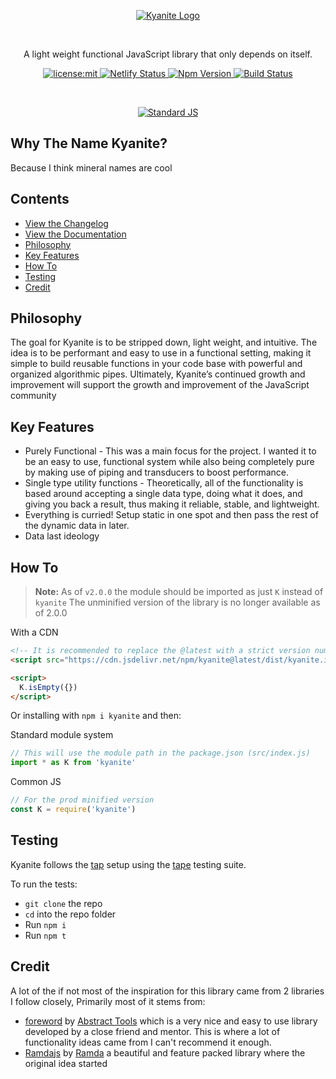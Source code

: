 <p align=center>
  <a href="https://kyanite.dusty.codes/" title="Kyanite Documentation">
    <img alt="Kyanite Logo" src="https://user-images.githubusercontent.com/8997380/48008308-69174500-e0e7-11e8-9a57-ebd558f094f8.png">
  </a>
</p>
<br />
<p align=center>
  A light weight functional JavaScript library that only depends on itself.
</p>
<p align=center>
  <a href="./LICENSE">
    <img
      alt="license:mit"
      src="https://img.shields.io/badge/license-mit-green.svg?style=flat-square"
    />
  </a>
  <a href="https://kyanite.dusty.codes/">
    <img alt="Netlify Status" src="https://api.netlify.com/api/v1/badges/fc0f65da-107d-43d4-9cb3-d74f46f2b472/deploy-status">
  </a>
  <a href="https://www.npmjs.com/package/kyanite">
    <img alt="Npm Version" src="https://img.shields.io/npm/v/kyanite.svg?style=flat-square">
  </a>
  <a href="https://github.com/dhershman1/kyanite/actions/workflows/kyanite.yml">
    <img alt="Build Status" src="https://img.shields.io/github/actions/workflow/status/dhershman1/kyanite/kyanite.yml?style=flat-square">
  </a>
</p>
<br />
<p align=center>
  <a href="https://github.com/standard/standard">
    <img alt="Standard JS" src="https://cdn.rawgit.com/standard/standard/master/badge.svg">
  </a>
</p>

## Why The Name Kyanite?

Because I think mineral names are cool

## Contents

- [View the Changelog](https://github.com/dhershman1/kyanite/blob/master/CHANGELOG.md)
- [View the Documentation](https://dhershman1.github.io/kyanite/)
- [Philosophy](#philosophy)
- [Key Features](#key-features)
- [How To](#how-to)
- [Testing](#testing)
- [Credit](#credit)

## Philosophy

The goal for Kyanite is to be stripped down, light weight, and intuitive. The idea is to be performant and easy to use in a functional setting, making it simple to build reusable functions in your code base with powerful and organized algorithmic pipes. Ultimately, Kyanite’s continued growth and improvement will support the growth and improvement of the JavaScript community

## Key Features

- Purely Functional - This was a main focus for the project. I wanted it to be an easy to use, functional system while also being completely pure by making use of piping and transducers to boost performance.
- Single type utility functions - Theoretically, all of the functionality is based around accepting a single data type, doing what it does, and giving you back a result, thus making it reliable, stable, and lightweight.
- Everything is curried! Setup static in one spot and then pass the rest of the dynamic data in later.
- Data last ideology

## How To

> **Note:** As of `v2.0.0` the module should be imported as just `K` instead of `kyanite`
> The unminified version of the library is no longer available as of 2.0.0

With a CDN

```html
<!-- It is recommended to replace the @latest with a strict version number for production -->
<script src="https://cdn.jsdelivr.net/npm/kyanite@latest/dist/kyanite.iife.min.js"></script>

<script>
  K.isEmpty({})
</script>
```

Or installing with `npm i kyanite` and then:

Standard module system

```js
// This will use the module path in the package.json (src/index.js)
import * as K from 'kyanite'
```

Common JS

```js
// For the prod minified version
const K = require('kyanite')
```

## Testing

Kyanite follows the [tap](http://testanything.org/) setup using the [tape](https://github.com/substack/tape) testing suite.

To run the tests:

- `git clone` the repo
- `cd` into the repo folder
- Run `npm i`
- Run `npm t`

## Credit

A lot of the if not most of the inspiration for this library came from 2 libraries I follow closely, Primarily most of it stems from:

- [foreword](https://github.com/abstract-tools/foreword) by [Abstract Tools](https://github.com/abstract-tools) which is a very nice and easy to use library developed by a close friend and mentor. This is where a lot of functionality ideas came from I can't recommend it enough.
- [Ramdajs](http://ramdajs.com/) by [Ramda](https://github.com/ramda) a beautiful and feature packed library where the original idea started
